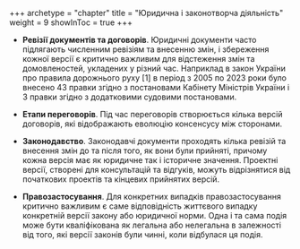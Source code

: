 +++
archetype = "chapter"
title = "Юридична і законотворча діяльність"
weight = 9
showInToc = true
+++

-   **Ревізії документів та договорів**. Юридичні документи часто
    підлягають численним ревізіям та внесенню змін, і збереження кожної
    версії є критично важливим для відстеження змін та домовленостей,
    укладених у різний час. Наприклад в закон України про правила
    дорожнього руху [1] в період з 2005 по 2023 роки було внесено 43
    правки згідно з постановами Кабінету Міністрів України і 3 правки
    згідно з додатковими судовими постановами.

-   **Етапи переговорів**. Під час переговорів створюється кілька версій
    договорів, які відображають еволюцію консенсусу між сторонами.

-   **Законодавство**. Законодавчі документи проходять кілька ревізій та
    внесення змін до та після того, як вони були прийняті, причому кожна
    версія має як юридичне так і історичне значення. Проектні версії,
    створені для консультацій та відгуків, можуть відрізнятися від
    початкових проектів та кінцевих прийнятих версій.

-   **Правозастосування**. Для конкретних випадків правозастосування
    критично важливим є саме відповідність життєвого випадку конкретній
    версії закону або юридичної норми. Одна і та сама подія може бути
    кваліфікована як легальна або нелегальна в залежності від того, які
    версії законів були чинні, коли відбулася ця подія.
